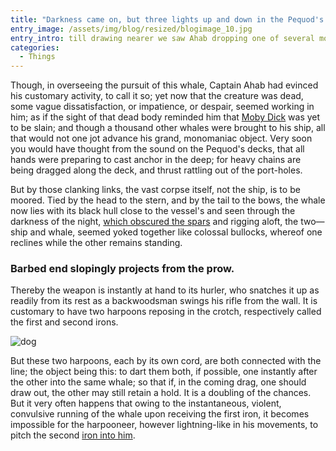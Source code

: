 ```yaml
---
title: "Darkness came on, but three lights up and down in the Pequod's main-rigging dimly guided our way"
entry_image: /assets/img/blog/resized/blogimage_10.jpg
entry_intro: till drawing nearer we saw Ahab dropping one of several more lanterns over the bulwarks. Vacantly eyeing the heaving whale for a moment, he issued the usual orders for securing it for the night, and then handing his lantern to a seaman, went his way into the cabin.
categories:
  - Things
---
```

Though, in overseeing the pursuit of this whale, Captain Ahab had evinced his customary activity, to call it so; yet now that the creature was dead, some vague dissatisfaction, or impatience, or despair, seemed working in him; as if the sight of that dead body reminded him that [Moby Dick](#) was yet to be slain; and though a thousand other whales were brought to his ship, all that would not one jot advance his grand, monomaniac object. Very soon you would have thought from the sound on the Pequod's decks, that all hands were preparing to cast anchor in the deep; for heavy chains are being dragged along the deck, and thrust rattling out of the port-holes. 

But by those clanking links, the vast corpse itself, not the ship, is to be moored. Tied by the head to the stern, and by the tail to the bows, the whale now lies with its black hull close to the vessel's and seen through the darkness of the night, [which obscured the spars](#) and rigging aloft, the two—ship and whale, seemed yoked together like colossal bullocks, whereof one reclines while the other remains standing.

### Barbed end slopingly projects from the prow.

Thereby the weapon is instantly at hand to its hurler, who snatches it up as readily from its rest as a backwoodsman swings his rifle from the wall. It is customary to have two harpoons reposing in the crotch, respectively called the first and second irons.

<img src="https://unsplash.it/1040/585?image=237" alt="dog" />

But these two harpoons, each by its own cord, are both connected with the line; the object being this: to dart them both, if possible, one instantly after the other into the same whale; so that if, in the coming drag, one should draw out, the other may still retain a hold. It is a doubling of the chances. But it very often happens that owing to the instantaneous, violent, convulsive running of the whale upon receiving the first iron, it becomes impossible for the harpooneer, however lightning-like in his movements, to pitch the second [iron into him](#).
